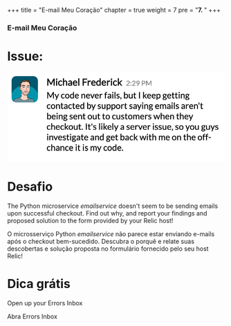 +++
title = "E-mail Meu Coração"
chapter = true
weight = 7
pre = "<b>7. </b>"
+++

### E-mail Meu Coração

# Issue:

![emailservice slack](/images/freddy-slack.png)

# Desafio

The Python microservice *emailservice* doesn't seem to be sending emails upon successful checkout. Find out why, and report your findings and proposed solution to the form provided by your Relic host!

O microsserviço Python *emailservice* não parece estar enviando e-mails após o checkout bem-sucedido. Descubra o porquê e relate suas descobertas e solução proposta no formulário fornecido pelo seu host Relic!

# Dica grátis

Open up your Errors Inbox

Abra Errors Inbox